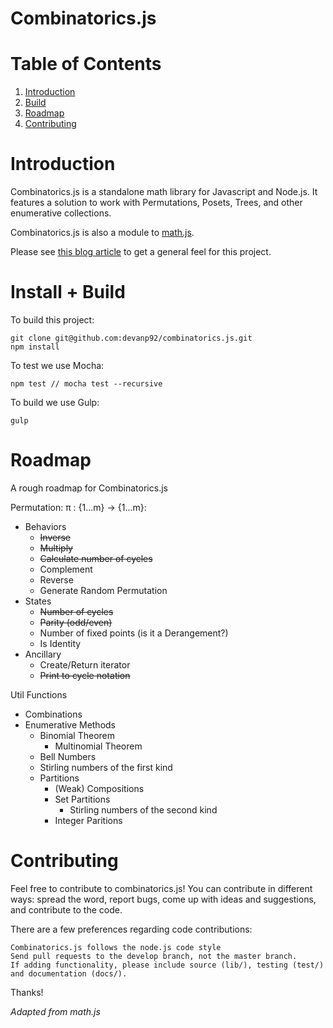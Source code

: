 # Combinatorics.js

# Table of Contents

1. [Introduction](#introduction)
2. [Build](#Build)
2. [Roadmap](#roadmap)
3. [Contributing](#contributing)

# Introduction

Combinatorics.js is a standalone math library for Javascript and Node.js. It features a solution to work with Permutations, Posets, Trees, and other enumerative collections.

Combinatorics.js is also a module to [math.js](https://github.com/josdejong/mathjs).

Please see [this blog article](http://www.devanpatel.me/writing-a-combinatorics-module-for-math-js/) to get a general feel for this project.

# Install + Build

To build this project:
```
git clone git@github.com:devanp92/combinatorics.js.git
npm install
```

To test we use Mocha:

```
npm test // mocha test --recursive
```

To build we use Gulp:

```
gulp
```

# Roadmap

A rough roadmap for Combinatorics.js

Permutation: π : {1...m} -> {1...m}:
  
* Behaviors
  * <s>Inverse</s>
  * <s>Multiply</s>
  * <s>Calculate number of cycles</s>
  * Complement
  * Reverse
  * Generate Random Permutation
* States
  * <s>Number of cycles</s>
  * <s>Parity (odd/even)</s>
  * Number of fixed points (is it a Derangement?)
  * Is Identity
* Ancillary
  * Create/Return iterator
  * <s>Print to cycle notation</s>

Util Functions

* Combinations
* Enumerative Methods
    * Binomial Theorem
      * Multinomial Theorem
  * Bell Numbers
  * Stirling numbers of the first kind
  * Partitions
    * (Weak) Compositions
    * Set Partitions
      * Stirling numbers of the second kind
    * Integer Paritions

# Contributing

Feel free to contribute to combinatorics.js! You can contribute in different ways: spread the word, report bugs, come up with ideas and suggestions, and contribute to the code.

There are a few preferences regarding code contributions:

    Combinatorics.js follows the node.js code style
    Send pull requests to the develop branch, not the master branch.
    If adding functionality, please include source (lib/), testing (test/) and documentation (docs/).
    
    

Thanks!

_Adapted from math.js_

